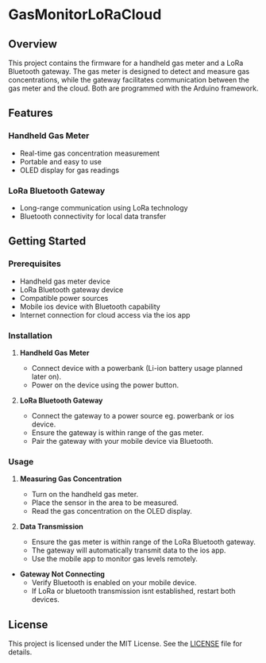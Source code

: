 # GasMonitorLoRaCloud

## Overview

This project contains the firmware for a handheld gas meter and a LoRa Bluetooth gateway. The gas meter is designed to detect and measure gas concentrations, while the gateway facilitates communication between the gas meter and the cloud. Both are programmed with the Arduino framework.

## Features

### Handheld Gas Meter
- Real-time gas concentration measurement
- Portable and easy to use
- OLED display for gas readings

### LoRa Bluetooth Gateway
- Long-range communication using LoRa technology
- Bluetooth connectivity for local data transfer

## Getting Started

### Prerequisites
- Handheld gas meter device
- LoRa Bluetooth gateway device
- Compatible power sources
- Mobile ios device with Bluetooth capability
- Internet connection for cloud access via the ios app

### Installation

1. **Handheld Gas Meter**
    - Connect device with a powerbank (Li-ion battery usage planned later on).
    - Power on the device using the power button.

2. **LoRa Bluetooth Gateway**
    - Connect the gateway to a power source eg. powerbank or ios device.
    - Ensure the gateway is within range of the gas meter.
    - Pair the gateway with your mobile device via Bluetooth.

### Usage

1. **Measuring Gas Concentration**
    - Turn on the handheld gas meter.
    - Place the sensor in the area to be measured.
    - Read the gas concentration on the OLED display.

2. **Data Transmission**
    - Ensure the gas meter is within range of the LoRa Bluetooth gateway.
    - The gateway will automatically transmit data to the ios app.
    - Use the mobile app to monitor gas levels remotely.

- **Gateway Not Connecting**
  - Verify Bluetooth is enabled on your mobile device.
  - If LoRa or bluetooth transmission isnt established, restart both devices.

## License

This project is licensed under the MIT License. See the [LICENSE](LICENSE) file for details.
